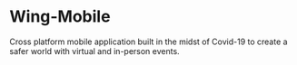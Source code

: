 # Wing-Mobile
Cross platform mobile application built in the midst of Covid-19 to create a safer world with virtual and in-person events.
